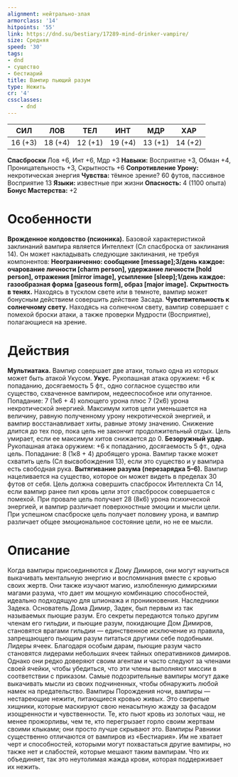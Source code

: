 ```yaml
---
alignment: нейтрально-злая
armorclass: '14'
hitpoints: '55'
link: https://dnd.su/bestiary/17289-mind-drinker-vampire/
size: Средняя
speed: '30'
tags:
- dnd
- существо
- бестиарий
title: Вампир пьющий разум
type: Нежить
cr: '4'
cssclasses:
    - dnd
---
```



| СИЛ | ЛОВ | ТЕЛ | ИНТ | МДР | ХАР |
|---|---|---|---|---|---|
| 16 (+3) | 18 (+4) | 12 (+1) | 19 (+4) | 13 (+1) | 14 (+2) |
**Спасброски** Лов +6, Инт +6, Мдр +3
**Навыки:** Восприятие +3, Обман +4, Проницательность +3, Скрытность +6
**Сопротивление Урону:** некротическая энергия
**Чувства:** тёмное зрение? 60 футов, пассивное Восприятие 13
**Языки:** известные при жизни
**Опасность:** 4 (1100 опыта)
**Бонус Мастерства:** +2


# Особенности
**Врожденное колдовство (псионика).** Базовой характеристикой заклинаний вампира является Интеллект (Сл спасброска от заклинания 14). Он может накладывать следующие заклинания, не требуя компонентов:
**Неограниченно: сообщение [message];3/день каждое: очарование личности [charm person], удержание личности [hold person], отражения [mirror image], усыпление [sleep];1/день каждое: газообразная форма [gaseous form], образ [major image].** 
**Скрытность в тенях.** Находясь в тусклом свете или в темноте, вампир может бонусным действием совершить действие Засада.
**Чувствительность к солнечному свету.** Находясь на солнечном свету, вампир совершает с помехой броски атаки, а также проверки Мудрости (Восприятие), полагающиеся на зрение.


# Действия
**Мультиатака.** Вампир совершает две атаки, только одна из которых может быть атакой Укусом.
**Укус.** Рукопашная атака оружием: +6 к попаданию, досягаемость 5 фт., одно согласное существо или существо, схваченное вампиром, недееспособное или опутанное. Попадание: 7 (1к6 + 4) колющего урона  плюс 7 (2к6) урона некротической энергией. Максимум хитов цели уменьшается на величину, равную полученному урону некротической энергией, и вампир восстанавливает хиты, равные этому значению. Снижение длится до тех пор, пока цель не закончит продолжительный отдых. Цель умирает, если ее максимум хитов снижается до 0.
**Безоружный удар.** Рукопашная атака оружием: +6 к попаданию, досягаемость 5 фт., одна цель. Попадание: 8 (1к8 + 4) дробящего урона. Вампир также может схватить цель (Сл высвобождения 13), если это существо и у вампира есть свободная рука.
**Вытягивание разума (перезарядка 5–6).** Вампир нацеливается на существо, которое он может видеть в пределах 30 футов от себя. Цель должна совершить спасбросок Интеллекта Сл 14, если вампир ранее пил кровь цели этот спасбросок совершается с помехой. При провале цель получает 28 (8к6) урона психической энергией, и вампир различает поверхностные эмоции и мысли цели. При успешном спасброске цель получает половину урона, и вампир различает общее эмоциональное состояние цели, но не ее мысли.


# Описание
Когда вампиры присоединяются к Дому Димиров, они могут научиться выкачивать ментальную энергию и воспоминания вместе с кровью своих жертв. Они также изучают магию, излюбленную димирскими магами разума, что дает им мощную комбинацию способностей, идеально подходящую для шпионажа и проникновения.  Наследники Задека. Основатель Дома Димир, Задек, был первым из так называемых пьющие разум. Его секреты передаются только другим членам его гильдии, и пьющие разум, покидающие Дом Димиров, становятся врагами гильдии — единственное исключение из правила, запрещающего пьющим разум питаться другими себе подобными. Лидеры ячеек. Благодаря особым дарам, пьющие разум часто становятся лидерами небольших ячеек тайных оперативников димиров. Однако они редко доверяют своим агентам и часто следуют за членами своей ячейки, чтобы убедиться, что эти члены выполняют миссии в соответствии с приказом. Самые подозрительные вампиры могут даже выкачивать мысли из своих подчиненных, чтобы обнаружить любой намек на предательство. Вампиры Порождения ночи, вампиры — нестареющие нежити, питающиеся кровью живых. Это свирепые хищники, которые маскируют свою ненасытную жажду за фасадом изощренности и чувственности. Те, кто пьют кровь из золотых чаш, не менее прожорливы, чем те, кто перегрызает горло своим жертвам своими клыками; они просто лучше скрывают это. Вампиры Равники существенно отличаются от вампиров из «Бестиария». Им не хватает черт и способностей, которыми могут похвастаться другие вампиры, но также нет и слабостей, которые мешают таким вампирам. Что их объединяет, так это неутолимая жажда крови, которая поддерживает их нежить.